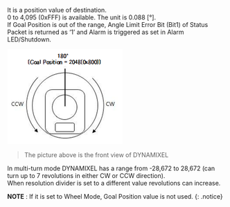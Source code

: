 It is a position value of destination.  
0 to 4,095 (0xFFF) is available.  The unit is 0.088 [&deg;].  
If Goal Position is out of the range, Angle Limit Error Bit (Bit1) of Status Packet is returned as ‘1’ and Alarm is triggered as set in Alarm LED/Shutdown.

![](/assets/images/dxl/mx/mx_position.png)

> The picture above is the front view of DYNAMIXEL

In multi-turn mode DYNAMIXEL has a range from -28,672 to 28,672 (can turn up to 7 revolutions in either CW or CCW direction).  
When resolution divider is set to a different value revolutions can increase.

**NOTE** : If it is set to Wheel Mode, Goal Position value is not used.
{: .notice}
